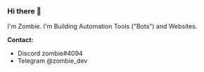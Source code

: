 ### Hi there 👋

I'm Zombie. I'm Building Automation Tools ("Bots") and Websites.

**Contact:**
- Discord zombie#4094
- Telegram @zombie_dev
